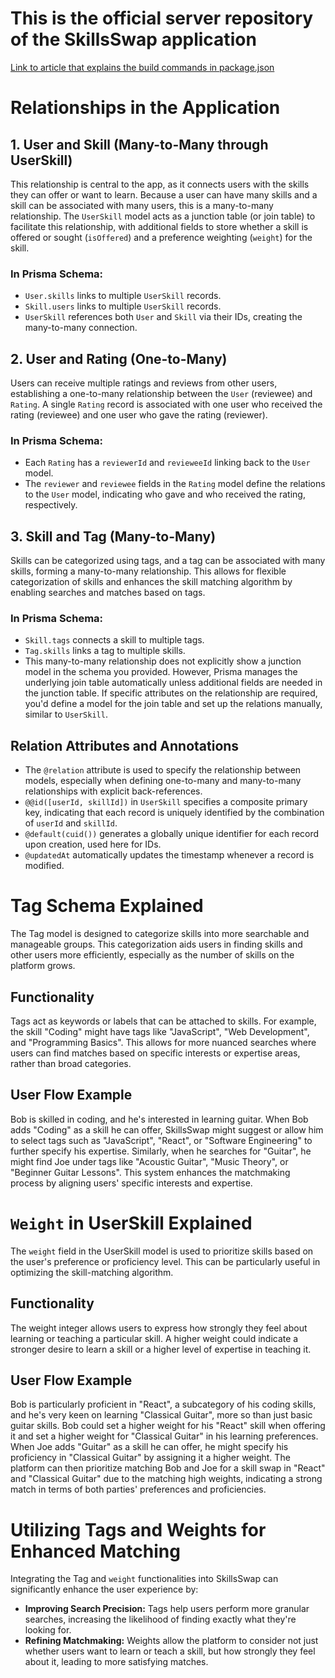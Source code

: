 # This is the official server repository of the SkillsSwap application

[Link to article that explains the build commands in package.json](https://www.totaltypescript.com/build-a-node-app-with-typescript-and-esbuild)

# Relationships in the Application

## 1. User and Skill (Many-to-Many through UserSkill)

This relationship is central to the app, as it connects users with the skills they can offer or want to learn. Because a user can have many skills and a skill can be associated with many users, this is a many-to-many relationship. The `UserSkill` model acts as a junction table (or join table) to facilitate this relationship, with additional fields to store whether a skill is offered or sought (`isOffered`) and a preference weighting (`weight`) for the skill.

### In Prisma Schema:
- `User.skills` links to multiple `UserSkill` records.
- `Skill.users` links to multiple `UserSkill` records.
- `UserSkill` references both `User` and `Skill` via their IDs, creating the many-to-many connection.

## 2. User and Rating (One-to-Many)

Users can receive multiple ratings and reviews from other users, establishing a one-to-many relationship between the `User` (reviewee) and `Rating`. A single `Rating` record is associated with one user who received the rating (reviewee) and one user who gave the rating (reviewer).

### In Prisma Schema:
- Each `Rating` has a `reviewerId` and `revieweeId` linking back to the `User` model.
- The `reviewer` and `reviewee` fields in the `Rating` model define the relations to the `User` model, indicating who gave and who received the rating, respectively.

## 3. Skill and Tag (Many-to-Many)

Skills can be categorized using tags, and a tag can be associated with many skills, forming a many-to-many relationship. This allows for flexible categorization of skills and enhances the skill matching algorithm by enabling searches and matches based on tags.

### In Prisma Schema:
- `Skill.tags` connects a skill to multiple tags.
- `Tag.skills` links a tag to multiple skills.
- This many-to-many relationship does not explicitly show a junction model in the schema you provided. However, Prisma manages the underlying join table automatically unless additional fields are needed in the junction table. If specific attributes on the relationship are required, you'd define a model for the join table and set up the relations manually, similar to `UserSkill`.

## Relation Attributes and Annotations
- The `@relation` attribute is used to specify the relationship between models, especially when defining one-to-many and many-to-many relationships with explicit back-references.
- `@@id([userId, skillId])` in `UserSkill` specifies a composite primary key, indicating that each record is uniquely identified by the combination of `userId` and `skillId`.
- `@default(cuid())` generates a globally unique identifier for each record upon creation, used here for IDs.
- `@updatedAt` automatically updates the timestamp whenever a record is modified.

# Tag Schema Explained

The Tag model is designed to categorize skills into more searchable and manageable groups. This categorization aids users in finding skills and other users more efficiently, especially as the number of skills on the platform grows.

## Functionality
Tags act as keywords or labels that can be attached to skills. For example, the skill "Coding" might have tags like "JavaScript", "Web Development", and "Programming Basics". This allows for more nuanced searches where users can find matches based on specific interests or expertise areas, rather than broad categories.

## User Flow Example
Bob is skilled in coding, and he's interested in learning guitar. When Bob adds "Coding" as a skill he can offer, SkillsSwap might suggest or allow him to select tags such as "JavaScript", "React", or "Software Engineering" to further specify his expertise. Similarly, when he searches for "Guitar", he might find Joe under tags like "Acoustic Guitar", "Music Theory", or "Beginner Guitar Lessons". This system enhances the matchmaking process by aligning users' specific interests and expertise.

# `Weight` in UserSkill Explained

The `weight` field in the UserSkill model is used to prioritize skills based on the user's preference or proficiency level. This can be particularly useful in optimizing the skill-matching algorithm.

## Functionality
The weight integer allows users to express how strongly they feel about learning or teaching a particular skill. A higher weight could indicate a stronger desire to learn a skill or a higher level of expertise in teaching it.

## User Flow Example
Bob is particularly proficient in "React", a subcategory of his coding skills, and he's very keen on learning "Classical Guitar", more so than just basic guitar skills. Bob could set a higher weight for his "React" skill when offering it and set a higher weight for "Classical Guitar" in his learning preferences. When Joe adds "Guitar" as a skill he can offer, he might specify his proficiency in "Classical Guitar" by assigning it a higher weight. The platform can then prioritize matching Bob and Joe for a skill swap in "React" and "Classical Guitar" due to the matching high weights, indicating a strong match in terms of both parties' preferences and proficiencies.

# Utilizing Tags and Weights for Enhanced Matching

Integrating the Tag and `weight` functionalities into SkillsSwap can significantly enhance the user experience by:

- **Improving Search Precision:** Tags help users perform more granular searches, increasing the likelihood of finding exactly what they're looking for.
- **Refining Matchmaking:** Weights allow the platform to consider not just whether users want to learn or teach a skill, but how strongly they feel about it, leading to more satisfying matches.
